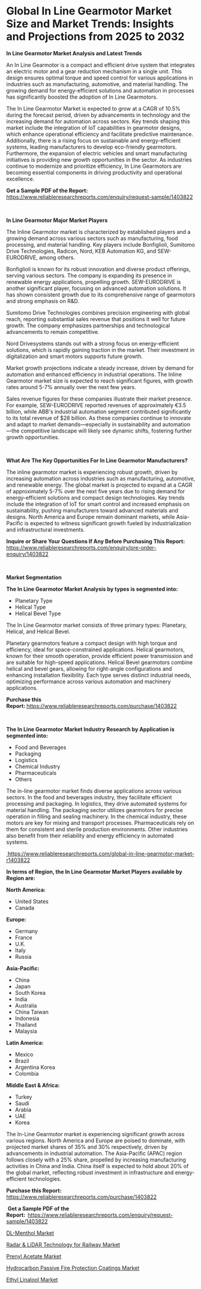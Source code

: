 <p><h1>Global In Line Gearmotor Market Size and Market Trends: Insights and Projections from 2025 to 2032</h1></p><p><strong>In Line Gearmotor Market Analysis and Latest Trends</strong></p>
<p><p>An In Line Gearmotor is a compact and efficient drive system that integrates an electric motor and a gear reduction mechanism in a single unit. This design ensures optimal torque and speed control for various applications in industries such as manufacturing, automotive, and material handling. The growing demand for energy-efficient solutions and automation in processes has significantly boosted the adoption of In Line Gearmotors.</p><p>The In Line Gearmotor Market is expected to grow at a CAGR of 10.5% during the forecast period, driven by advancements in technology and the increasing demand for automation across sectors. Key trends shaping this market include the integration of IoT capabilities in gearmotor designs, which enhance operational efficiency and facilitate predictive maintenance. Additionally, there is a rising focus on sustainable and energy-efficient systems, leading manufacturers to develop eco-friendly gearmotors. Furthermore, the expansion of electric vehicles and smart manufacturing initiatives is providing new growth opportunities in the sector. As industries continue to modernize and prioritize efficiency, In Line Gearmotors are becoming essential components in driving productivity and operational excellence.</p></p>
<p><strong>Get a Sample PDF of the Report:&nbsp;</strong> <a href="https://www.reliableresearchreports.com/enquiry/request-sample/1403822?utm_campaign=10&utm_medium=2&utm_source=Github&utm_content=ia&utm_term=13012025&utm_id=in-line-gearmotor">https://www.reliableresearchreports.com/enquiry/request-sample/1403822</a></p>
<p>&nbsp;</p>
<p><strong>In Line Gearmotor Major Market Players</strong></p>
<p><p>The Inline Gearmotor market is characterized by established players and a growing demand across various sectors such as manufacturing, food processing, and material handling. Key players include Bonfiglioli, Sumitomo Drive Technologies, Radicon, Nord, KEB Automation KG, and SEW-EURODRIVE, among others.</p><p>Bonfiglioli is known for its robust innovation and diverse product offerings, serving various sectors. The company is expanding its presence in renewable energy applications, propelling growth. SEW-EURODRIVE is another significant player, focusing on advanced automation solutions. It has shown consistent growth due to its comprehensive range of gearmotors and strong emphasis on R&D.</p><p>Sumitomo Drive Technologies combines precision engineering with global reach, reporting substantial sales revenue that positions it well for future growth. The company emphasizes partnerships and technological advancements to remain competitive.</p><p>Nord Drivesystems stands out with a strong focus on energy-efficient solutions, which is rapidly gaining traction in the market. Their investment in digitalization and smart motors supports future growth.</p><p>Market growth projections indicate a steady increase, driven by demand for automation and enhanced efficiency in industrial operations. The Inline Gearmotor market size is expected to reach significant figures, with growth rates around 5-7% annually over the next few years.</p><p>Sales revenue figures for these companies illustrate their market presence. For example, SEW-EURODRIVE reported revenues of approximately €3.5 billion, while ABB's industrial automation segment contributed significantly to its total revenue of $28 billion. As these companies continue to innovate and adapt to market demands—especially in sustainability and automation—the competitive landscape will likely see dynamic shifts, fostering further growth opportunities.</p></p>
<p>&nbsp;</p>
<p><strong>What Are The Key Opportunities For In Line Gearmotor Manufacturers?</strong></p>
<p><p>The inline gearmotor market is experiencing robust growth, driven by increasing automation across industries such as manufacturing, automotive, and renewable energy. The global market is projected to expand at a CAGR of approximately 5-7% over the next five years due to rising demand for energy-efficient solutions and compact design technologies. Key trends include the integration of IoT for smart control and increased emphasis on sustainability, pushing manufacturers toward advanced materials and designs. North America and Europe remain dominant markets, while Asia-Pacific is expected to witness significant growth fueled by industrialization and infrastructural investments.</p></p>
<p><strong>Inquire or Share Your Questions If Any Before Purchasing This Report:</strong> <a href="https://www.reliableresearchreports.com/enquiry/pre-order-enquiry/1403822?utm_campaign=10&utm_medium=2&utm_source=Github&utm_content=ia&utm_term=13012025&utm_id=in-line-gearmotor">https://www.reliableresearchreports.com/enquiry/pre-order-enquiry/1403822</a></p>
<p>&nbsp;</p>
<p><strong>Market Segmentation</strong></p>
<p><strong>The In Line Gearmotor Market Analysis by types is segmented into:</strong></p>
<p><ul><li>Planetary Type</li><li>Helical Type</li><li>Helical Bevel Type</li></ul></p>
<p><p>The In Line Gearmotor market consists of three primary types: Planetary, Helical, and Helical Bevel. </p><p>Planetary gearmotors feature a compact design with high torque and efficiency, ideal for space-constrained applications. Helical gearmotors, known for their smooth operation, provide efficient power transmission and are suitable for high-speed applications. Helical Bevel gearmotors combine helical and bevel gears, allowing for right-angle configurations and enhancing installation flexibility. Each type serves distinct industrial needs, optimizing performance across various automation and machinery applications.</p></p>
<p><strong>Purchase this Report:&nbsp;</strong><a href="https://www.reliableresearchreports.com/purchase/1403822?utm_campaign=10&utm_medium=2&utm_source=Github&utm_content=ia&utm_term=13012025&utm_id=in-line-gearmotor">https://www.reliableresearchreports.com/purchase/1403822</a></p>
<p>&nbsp;</p>
<p><strong>The In Line Gearmotor Market Industry Research by Application is segmented into:</strong></p>
<p><ul><li>Food and Beverages</li><li>Packaging</li><li>Logistics</li><li>Chemical Industry</li><li>Pharmaceuticals</li><li>Others</li></ul></p>
<p><p>The in-line gearmotor market finds diverse applications across various sectors. In the food and beverages industry, they facilitate efficient processing and packaging. In logistics, they drive automated systems for material handling. The packaging sector utilizes gearmotors for precise operation in filling and sealing machinery. In the chemical industry, these motors are key for mixing and transport processes. Pharmaceuticals rely on them for consistent and sterile production environments. Other industries also benefit from their reliability and energy efficiency in automated systems.</p></p>
<p><a href="https://www.reliableresearchreports.com/global-in-line-gearmotor-market-r1403822?utm_campaign=10&utm_medium=2&utm_source=Github&utm_content=ia&utm_term=13012025&utm_id=in-line-gearmotor">&nbsp;https://www.reliableresearchreports.com/global-in-line-gearmotor-market-r1403822</a></p>
<p><strong>In terms of Region, the In Line Gearmotor Market Players available by Region are:</strong></p>
<p>
    <p> <strong> North America: </strong>
        <ul>
            <li>United States</li>
            <li>Canada</li>
        </ul>
        </p> 
    <p> <strong> Europe: </strong>
        <ul>
            <li>Germany</li>
            <li>France</li>
            <li>U.K.</li>
            <li>Italy</li>
            <li>Russia</li>
        </ul>
        </p> 
    <p> <strong> Asia-Pacific: </strong>
        <ul>
            <li>China</li>
            <li>Japan</li>
            <li>South Korea</li>
            <li>India</li>
            <li>Australia</li>
            <li>China Taiwan</li>
            <li>Indonesia</li>
            <li>Thailand</li>
            <li>Malaysia</li>
        </ul>
        </p> 
    <p> <strong> Latin America: </strong>
        <ul>
            <li>Mexico</li>
            <li>Brazil</li>
            <li>Argentina Korea</li>
            <li>Colombia</li>
        </ul>
        </p> 
    <p> <strong> Middle East & Africa: </strong>
        <ul>
            <li>Turkey</li>
            <li>Saudi</li>
            <li>Arabia</li>
            <li>UAE</li>
            <li>Korea</li>
        </ul>
    </p>
    </p>
<p><p>The In-Line Gearmotor market is experiencing significant growth across various regions. North America and Europe are poised to dominate, with projected market shares of 35% and 30% respectively, driven by advancements in industrial automation. The Asia-Pacific (APAC) region follows closely with a 25% share, propelled by increasing manufacturing activities in China and India. China itself is expected to hold about 20% of the global market, reflecting robust investment in infrastructure and energy-efficient technologies.</p></p>
<p><strong>Purchase this Report: </strong><a href="https://www.reliableresearchreports.com/purchase/1403822?utm_campaign=10&utm_medium=2&utm_source=Github&utm_content=ia&utm_term=13012025&utm_id=in-line-gearmotor">https://www.reliableresearchreports.com/purchase/1403822</a></p>
<p>&nbsp;<strong>Get a Sample PDF of the Report:&nbsp;&nbsp;</strong><a href="https://www.reliableresearchreports.com/enquiry/request-sample/1403822?utm_campaign=10&utm_medium=2&utm_source=Github&utm_content=ia&utm_term=13012025&utm_id=in-line-gearmotor">https://www.reliableresearchreports.com/enquiry/request-sample/1403822</a></p>
<p><strong></strong></p>
<p><p><a href="https://github.com/JubayerMia832/Market-Research-Report-List-1/blob/main/dl-menthol-market.md?utm_campaign=10&utm_medium=2&utm_source=Github&utm_content=ia&utm_term=13012025&utm_id=in-line-gearmotor">DL-Menthol Market</a></p><p><a href="https://github.com/leopardmicheal7019/Market-Research-Report-List-1/blob/main/radar-lidar-technology-for-railway-market.md?utm_campaign=10&utm_medium=2&utm_source=Github&utm_content=ia&utm_term=13012025&utm_id=in-line-gearmotor">Radar & LiDAR Technology for Railway Market</a></p><p><a href="https://github.com/millionkaryn68/Market-Research-Report-List-1/blob/main/prenyl-acetate-market.md?utm_campaign=10&utm_medium=2&utm_source=Github&utm_content=ia&utm_term=13012025&utm_id=in-line-gearmotor">Prenyl Acetate Market</a></p><p><a href="https://github.com/domoniqueluoma76/Market-Research-Report-List-1/blob/main/hydrocarbon-passive-fire-protection-coatings-market.md?utm_campaign=10&utm_medium=2&utm_source=Github&utm_content=ia&utm_term=13012025&utm_id=in-line-gearmotor">Hydrocarbon Passive Fire Protection Coatings Market</a></p><p><a href="https://github.com/ygfu6u/Market-Research-Report-List-1/blob/main/ethyl-linalool-market.md?utm_campaign=10&utm_medium=2&utm_source=Github&utm_content=ia&utm_term=13012025&utm_id=in-line-gearmotor">Ethyl Linalool Market</a></p></p>